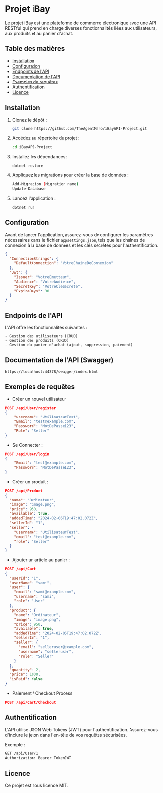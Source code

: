 # Projet iBay

Le projet iBay est une plateforme de commerce électronique avec une API RESTful qui prend en charge diverses fonctionnalités liées aux utilisateurs, aux produits et au panier d'achat.

## Table des matières
- [Installation](#installation)
- [Configuration](#configuration)
- [Endpoints de l'API](#endpoints-de-lapi)
- [Documentation de l'API](#documentation-de-lapi)
- [Exemples de requêtes](#exemples-de-requetes)
- [Authentification](#authentification)
- [Licence](#licence)

## Installation

1. Clonez le dépôt :

    ```bash
    git clone https://github.com/TheAgentMaro/iBayAPI-Project.git
    ```

2. Accédez au répertoire du projet :

    ```bash
    cd iBayAPI-Project
    ```

3. Installez les dépendances :

    ```bash
    dotnet restore
    ```

4. Appliquez les migrations pour créer la base de données :

    ```bash
    Add-Migration (Migration name)
    Update-Database
    ```

5. Lancez l'application :

    ```bash
    dotnet run
    ```

## Configuration

Avant de lancer l'application, assurez-vous de configurer les paramètres nécessaires dans le fichier `appsettings.json`, tels que les chaînes de connexion à la base de données et les clés secrètes pour l'authentification.

```json
{
  "ConnectionStrings": {
    "DefaultConnection": "VotreChaineDeConnexion"
  },
  "Jwt": {
    "Issuer": "VotreEmetteur",
    "Audience": "VotreAudience",
    "SecretKey": "VotreCleSecrete",
    "ExpireDays": 30
  }
}
```

## Endpoints de l'API

L'API offre les fonctionnalités suivantes :

    - Gestion des utilisateurs (CRUD)
    - Gestion des produits (CRUD)
    - Gestion du panier d'achat (ajout, suppression, paiement)

## Documentation de l'API (Swagger)

```bash
https://localhost:44378/swagger/index.html
```

## Exemples de requêtes

- Créer un nouvel utilisateur

```json
POST /api/User/register
{
    "username": "UtilisateurTest",
    "Email": "test@example.com",
    "Password": "MotDePasse123",
    "Role": "Seller"
}
```

- Se Connecter :

```json
POST /api/User/login
{
    "Email": "test@example.com",
    "Password": "MotDePasse123",
}
```

- Créer un produit : 

```json
POST /api/Product
{
  "name": "Ordinateur",
  "image": "image.png",
  "price": 950,
  "available": true,
  "addedTime": "2024-02-06T19:47:02.072Z",
  "sellerId": "1",
  "seller": {
    "username": "UtilisateurTest",
    "email": "test@example.com",
    "role": "Seller"
  }
}
```
- Ajouter un article au panier :

```json
POST /api/Cart
{
  "userId": "1",
  "userName": "sami",
  "user": {
    "email": "sami@example.com",
    "username": "sami",
    "role": "User"
  },
  "product": {
    "name": "Ordinateur",
    "image": "image.png",
    "price": 950,
    "available": true,
    "addedTime": "2024-02-06T19:47:02.072Z",
    "sellerId": "1",
    "seller": {
      "email": "selleruser@example.com",
      "username": "selleruser",
      "role": "Seller"
    }
  },
  "quantity": 2,
  "price": 1900,
  "isPaid": false
}
```


- Paiement / Checkout Process

```json
POST /api/Cart/Checkout
```

## Authentification

L'API utilise JSON Web Tokens (JWT) pour l'authentification. Assurez-vous d'inclure le jeton dans l'en-tête de vos requêtes sécurisées.

Exemple :

```bash
GET /api/User/1
Authorization: Bearer TokenJWT
```

## Licence

Ce projet est sous licence MIT.